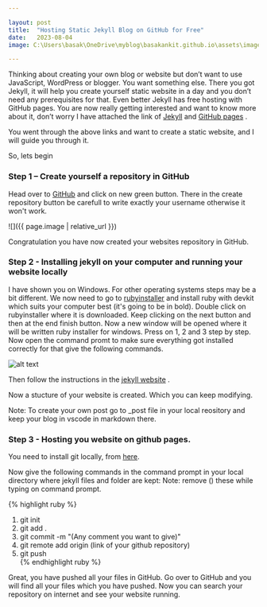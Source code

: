 ```yaml
---

layout: post
title:  "Hosting Static Jekyll Blog on GitHub for Free"
date:   2023-08-04 
image: C:\Users\basak\OneDrive\myblog\basakankit.github.io\assets\images\Screenshot 2023-08-03 182654.png

---
```


Thinking about creating your own blog or website but don’t want to use JavaScript, WordPress or blogger. You want something else. There you got Jekyll, it will help you create yourself static website in a day and you don’t need any prerequisites for that. Even better Jekyll has free hosting with GitHub pages.
You are now really getting interested and want to know more about it, don’t worry I have attached the link of [Jekyll][Jekyll-Docs] and [GitHub pages][GitHub-pages] .

You went through the above links and want to create a static website, and I will guide you through it.


So, lets begin 

### Step 1 – Create yourself a repository in GitHub

Head over to [GitHub][Git-Hub] and click on new green button. There in the create repository button be carefull to write exactly your username otherwise it won't work.


![]({{ page.image | relative_url }})



Congratulation you have now created your websites repository in GitHub.

### Step 2 - Installing jekyll on your computer and running your website locally

I have shown you on Windows. For other operating systems steps may be a bit different.
We now need to go to [rubyinstaller][ruby-installer] and install ruby with devkit which suits your computer best (it's going to be in bold). Double click on rubyinstaller where it is downloaded. Keep clicking on the next button and then at the end finish button. Now a new window will be opened where it will be written ruby installer for windows. Press on 1, 2 and 3 step by step.
Now open the command promt to make sure everything got installed correctly for that give the following commands.

<img src="C:\Users\basak\OneDrive\myblog\Draft_images\Cheking-ruby-gem-jekyll.png" alt="alt text" title="Creating Repository" />

Then follow the instructions in the [jekyll website][jekyll-website] .

Now a stucture of your website is created. Which you can keep modifying.


Note: To create your own post go to _post file in your local reository and keep your blog in vscode in markdown there.

### Step 3 - Hosting you website on github pages.

You need to install git locally, from [here][-here]. 

Now give the following commands in the command prompt in your local directory where jekyll files and folder are kept:
Note: remove () these while typing on command prompt.

{% highlight ruby %}
1.  git init
2.  git add .
3.  git commit -m "(Any comment you want to give)"  
4.  git remote add origin (link of your github repository)
5.  git push    
{% endhighlight ruby %}

Great, you have pushed all your files in GitHub. Go over to GitHub and you will find all your files which you have pushed.
Now you can search your repository on internet and see your website running.

[Jekyll-Docs]: https://jekyllrb.com/
[GitHub-pages]: https://pages.github.com/
[Git-Hub]: https://github.com/
[ruby-installer]: https://rubyinstaller.org/downloads/
[jekyll-website]: https://jekyllrb.com/docs/
[-here]: https://git-scm.com/downloads




